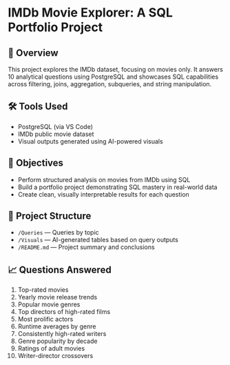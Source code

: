# IMDb Movie Explorer: A SQL Portfolio Project

## 📘 Overview
This project explores the IMDb dataset, focusing on movies only. It answers 10 analytical questions using PostgreSQL and showcases SQL capabilities across filtering, joins, aggregation, subqueries, and string manipulation.

## 🛠️ Tools Used
- PostgreSQL (via VS Code)
- IMDb public movie dataset
- Visual outputs generated using AI-powered visuals

## 🎯 Objectives
- Perform structured analysis on movies from IMDb using SQL
- Build a portfolio project demonstrating SQL mastery in real-world data
- Create clean, visually interpretable results for each question

## 📂 Project Structure
- `/Queries` — Queries by topic
- `/Visuals` — AI-generated tables based on query outputs
- `/README.md` — Project summary and conclusions

## 📈 Questions Answered
1. Top-rated movies
2. Yearly movie release trends
3. Popular movie genres
4. Top directors of high-rated films
5. Most prolific actors
6. Runtime averages by genre
7. Consistently high-rated writers
8. Genre popularity by decade
9. Ratings of adult movies
10. Writer-director crossovers

